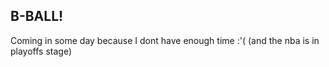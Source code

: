 ## B-BALL!

Coming in some day because I dont have enough time :'( (and the nba is in playoffs stage) 
